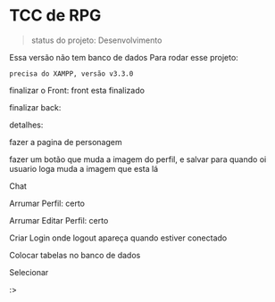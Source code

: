 <h1>TCC de RPG</h1>

>status do projeto: Desenvolvimento

Essa versão não tem banco de dados 
Para rodar esse projeto:

```
precisa do XAMPP, versão v3.3.0
```

finalizar o Front: front esta finalizado

finalizar back: 

detalhes:

fazer a pagina de personagem 

fazer um botão que muda a imagem do perfil, e salvar para quando oi usuario loga muda a imagem que esta lá 

Chat

Arrumar Perfil: certo

Arrumar Editar Perfil: certo

Criar Login onde logout apareça quando estiver conectado

Colocar tabelas no banco de dados

Selecionar



:>
